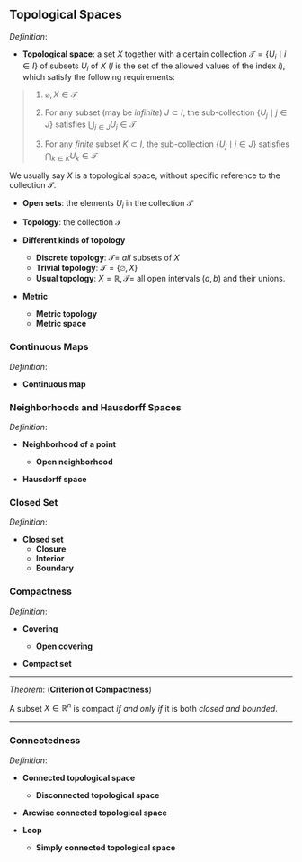 ## Topological Spaces

*Definition*:

- **Topological space**: a set $X$ together with a certain collection $\mathcal{T} = \{U_i \mid i \in I\}$ of subsets $U_i$ of $X$ ($I$ is the set of the allowed values of the index $i$), which satisfy the following requirements:

> 1. $\varnothing, X \in \mathcal{T}$
>
> 2. For any subset (may be *infinite*) $J \subset I$, the sub-collection $\{U_j \mid j \in J\}$ satisfies $\bigcup_{j \in J} U_j \in \mathcal{T}$
>
> 3. For any *finite* subset $K \subset I$, the sub-collection $\{U_j \mid j \in J\}$ satisfies $\bigcap_{k \in K} U_k \in \mathcal{T}$

We usually say $X$ is a topological space, without specific reference to the collection $\mathcal{T}$.

- **Open sets**: the elements $U_i$ in the collection $\mathcal{T}$

- **Topology**: the collection $\mathcal{T}$

- **Different kinds of topology**
    
    - **Discrete topology**: $\mathcal{T} =$ *all* subsets of $X$
    - **Trivial topology**: $\mathcal{T} = \{\varnothing, X\}$
    - **Usual topology**: $X = \mathbb{R}, \mathcal{T} =$ all open intervals $(a,b)$ and their unions. 

- **Metric**
    - **Metric topology**
    - **Metric space**

### Continuous Maps

*Definition*:

- **Continuous map**

### Neighborhoods and Hausdorff Spaces

*Definition*:

- **Neighborhood of a point**
    - **Open neighborhood**

- **Hausdorff space**

### Closed Set

*Definition*:

- **Closed set**
    - **Closure**
    - **Interior**
    - **Boundary**

### Compactness

*Definition*:

- **Covering**
    - **Open covering**

- **Compact set**

----

*Theorem*: (**Criterion of Compactness**)

A subset $X \in \mathbb{R}^n$ is compact *if and only if* it is both *closed and bounded*.

----

### Connectedness

*Definition*:

- **Connected topological space**
    - **Disconnected topological space**
    
- **Arcwise connected topological space**

- **Loop**
    - **Simply connected topological space**